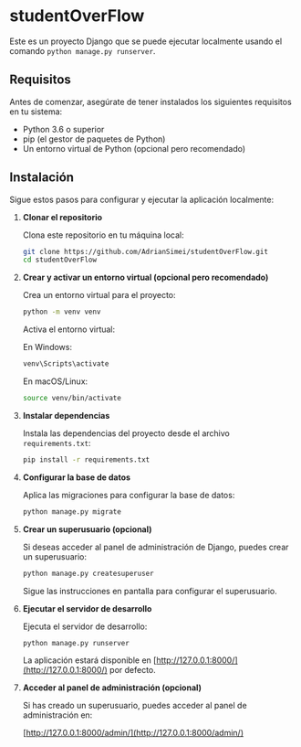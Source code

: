 # studentOverFlow

Este es un proyecto Django que se puede ejecutar localmente usando el comando `python manage.py runserver`.

## Requisitos

Antes de comenzar, asegúrate de tener instalados los siguientes requisitos en tu sistema:

- Python 3.6 o superior
- pip (el gestor de paquetes de Python)
- Un entorno virtual de Python (opcional pero recomendado)

## Instalación

Sigue estos pasos para configurar y ejecutar la aplicación localmente:

1. **Clonar el repositorio**

   Clona este repositorio en tu máquina local:

   ```bash
   git clone https://github.com/AdrianSimei/studentOverFlow.git
   cd studentOverFlow
   ```

2. **Crear y activar un entorno virtual (opcional pero recomendado)**

   Crea un entorno virtual para el proyecto:

   ```bash
   python -m venv venv
   ```

   Activa el entorno virtual:

   En Windows:

   ```bash
   venv\Scripts\activate
   ```

   En macOS/Linux:

   ```bash
   source venv/bin/activate
   ```

3. **Instalar dependencias**

   Instala las dependencias del proyecto desde el archivo `requirements.txt`:

   ```bash
   pip install -r requirements.txt
   ```

4. **Configurar la base de datos**

   Aplica las migraciones para configurar la base de datos:

   ```bash
   python manage.py migrate
   ```

5. **Crear un superusuario (opcional)**

   Si deseas acceder al panel de administración de Django, puedes crear un superusuario:

   ```bash
   python manage.py createsuperuser
   ```

   Sigue las instrucciones en pantalla para configurar el superusuario.

6. **Ejecutar el servidor de desarrollo**

   Ejecuta el servidor de desarrollo:

   ```bash
   python manage.py runserver
   ```

   La aplicación estará disponible en [http://127.0.0.1:8000/](http://127.0.0.1:8000/) por defecto.

7. **Acceder al panel de administración (opcional)**

   Si has creado un superusuario, puedes acceder al panel de administración en:

   [http://127.0.0.1:8000/admin/](http://127.0.0.1:8000/admin/)
   
